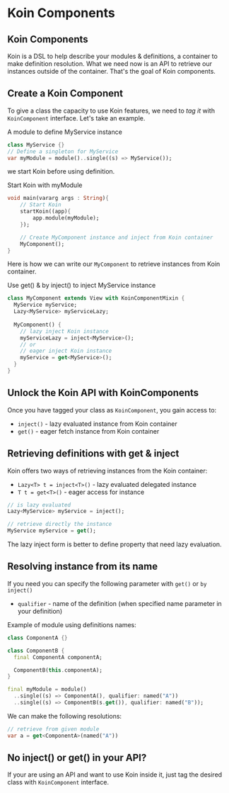 # Koin Components

## Koin Components

Koin is a DSL to help describe your modules & definitions, a container to make definition resolution. What we need now is
an API to retrieve our instances outside of the container. That's the goal of Koin components.

## Create a Koin Component

To give a class the capacity to use Koin features, we need to *tag it* with `KoinComponent` interface. Let's take an example.

A module to define MyService instance
```dart
class MyService {}
// Define a singleton for MyService
var myModule = module()..single((s) => MyService());
```

we start Koin before using definition.

Start Koin with myModule

```dart
void main(vararg args : String){
    // Start Koin
    startKoin((app){
        app.module(myModule);
    });

    // Create MyComponent instance and inject from Koin container
    MyComponent();
}
```

Here is how we can write our `MyComponent` to retrieve instances from Koin container.

Use get() & by inject() to inject MyService instance

```dart
class MyComponent extends View with KoinComponentMixin {
  MyService myService;
  Lazy<MyService> myServiceLazy;
  
  MyComponent() {
    // lazy inject Koin instance
    myServiceLazy = inject<MyService>();
    // or
    // eager inject Koin instance
    myService = get<MyService>();
  }
}
```

## Unlock the Koin API with KoinComponents

Once you have tagged your class as `KoinComponent`, you gain access to:

* `inject()` - lazy evaluated instance from Koin container
* `get()` - eager fetch instance from Koin container


## Retrieving definitions with get & inject

Koin offers two ways of retrieving instances from the Koin container:

* `Lazy<T> t = inject<T>()` - lazy evaluated delegated instance
* `T t = get<T>()` - eager access for instance

```dart
// is lazy evaluated
Lazy<MyService> myService = inject();

// retrieve directly the instance
MyService myService = get();
```

The lazy inject form is better to define property that need lazy evaluation.


## Resolving instance from its name

If you need you can specify the following parameter with `get()` or `by inject()`

* `qualifier` - name of the definition (when specified name parameter in your definition)

Example of module using definitions names:

```dart
class ComponentA {}

class ComponentB {
  final ComponentA componentA;

  ComponentB(this.componentA);
}

final myModule = module()
  ..single((s) => ComponentA(), qualifier: named("A"))
  ..single((s) => ComponentB(s.get()), qualifier: named("B"));
```

We can make the following resolutions:

```dart
// retrieve from given module
var a = get<ComponentA>(named("A"))
```


## No inject() or get() in your API?

If your are using an API and want to use Koin inside it, just tag the desired class with `KoinComponent` interface.


